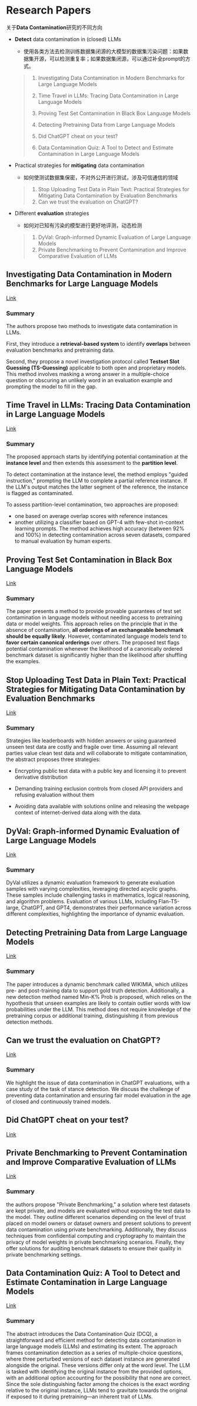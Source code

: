# Research Papers



关于**Data Contamination**研究的不同方向

- **Detect** data contamination in (closed) LLMs

  - 使用各类方法去检测训练数据集闭源的大模型的数据集污染问题：如果数据集开源，可以检测重复率；如果数据集闭源，可以通过补全prompt的方式。


  > 1. Investigating Data Contamination in Modern Benchmarks for Large Language Models
  >
  > 2. Time Travel in LLMs: Tracing Data Contamination in Large Language Models
  >
  > 3. Proving Test Set Contamination in Black Box Language Models
  > 4. Detecting Pretraining Data from Large Language Models
  > 5. Did ChatGPT cheat on your test?
  > 6. Data Contamination Quiz: A Tool to Detect and Estimate Contamination in Large Language Models

- Practical strategies for **mitigating** data contamination

  - 如何使测试数据集保密，不对外公开进行测试，涉及可信通信的领域


  > 1. Stop Uploading Test Data in Plain Text: Practical Strategies for Mitigating Data Contamination by Evaluation Benchmarks
  > 2. Can we trust the evaluation on ChatGPT?

- Different **evaluation** strategies

  - 如何对已知有污染的模型进行更好地评测，动态检测

  > 1. DyVal: Graph-informed Dynamic Evaluation of Large Language Models
  > 1. Private Benchmarking to Prevent Contamination and Improve Comparative Evaluation of LLMs






## Investigating Data Contamination in Modern Benchmarks for Large Language Models

[Link](https://arxiv.org/pdf/2311.09783.pdf)

### Summary

The authors propose two methods to investigate data contamination in LLMs. 

First, they introduce a **retrieval-based system** to identify **overlaps** between evaluation benchmarks and pretraining data. 

Second, they propose a novel investigation protocol called **Testset Slot Guessing (TS-Guessing)** applicable to both open and proprietary models. This method involves masking a wrong answer in a multiple-choice question or obscuring an unlikely word in an evaluation example and prompting the model to fill in the gap. 



## Time Travel in LLMs: Tracing Data Contamination in Large Language Models

[Link](https://arxiv.org/pdf/2308.08493.pdf)

### Summary

The proposed approach starts by identifying potential contamination at the **instance level** and then extends this assessment to the **partition level**.

To detect contamination at the instance level, the method employs "guided instruction," prompting the LLM to complete a partial reference instance. If the LLM's output matches the latter segment of the reference, the instance is flagged as contaminated. 

To assess partition-level contamination, two approaches are proposed: 

* one based on average overlap scores with reference instances 
* another utilizing a classifier based on GPT-4 with few-shot in-context learning prompts. The method achieves high accuracy (between 92% and 100%) in detecting contamination across seven datasets, compared to manual evaluation by human experts.





## Proving Test Set Contamination in Black Box Language Models

[Link](https://arxiv.org/pdf/2310.17623.pdf)

### Summary

The paper presents a method to provide provable guarantees of test set contamination in language models without needing access to pretraining data or model weights. This approach relies on the principle that in the absence of contamination, **all orderings of an exchangeable benchmark should be equally likely**. However, contaminated language models tend to **favor certain canonical orderings** over others. The proposed test flags potential contamination whenever the likelihood of a canonically ordered benchmark dataset is significantly higher than the likelihood after shuffling the examples.





## Stop Uploading Test Data in Plain Text: Practical Strategies for Mitigating Data Contamination by Evaluation Benchmarks

[Link](https://arxiv.org/pdf/2305.10160.pdf)

### Summary

Strategies like leaderboards with hidden answers or using guaranteed unseen test data are costly and fragile over time. Assuming all relevant parties value clean test data and will collaborate to mitigate contamination, the abstract proposes three strategies:

* Encrypting public test data with a public key and licensing it to prevent derivative distribution

* Demanding training exclusion controls from closed API providers and refusing evaluation without them

* Avoiding data available with solutions online and releasing the webpage context of internet-derived data along with the data. 



## DyVal: Graph-informed Dynamic Evaluation of Large Language Models

[Link](https://arxiv.org/pdf/2309.17167.pdf)

### Summary

DyVal utilizes a dynamic evaluation framework to generate evaluation samples with varying complexities, leveraging directed acyclic graphs. These samples include challenging tasks in mathematics, logical reasoning, and algorithm problems. Evaluation of various LLMs, including Flan-T5-large, ChatGPT, and GPT4, demonstrates their performance variation across different complexities, highlighting the importance of dynamic evaluation. 



## Detecting Pretraining Data from Large Language Models

[Link](https://arxiv.org/pdf/2310.16789.pdf)

### Summary

The paper introduces a dynamic benchmark called WIKIMIA, which utilizes pre- and post-training data to support gold truth detection. Additionally, a new detection method named Min-K% Prob is proposed, which relies on the hypothesis that unseen examples are likely to contain outlier words with low probabilities under the LLM. This method does not require knowledge of the pretraining corpus or additional training, distinguishing it from previous detection methods.



## Can we trust the evaluation on ChatGPT?

[Link](https://arxiv.org/pdf/2303.12767.pdf)

### Summary

We highlight the issue of data contamination in ChatGPT evaluations, with a case study of the task of stance detection. We discuss the challenge of preventing data contamination and ensuring fair model evaluation in the age of closed and continuously trained models.



## Did ChatGPT cheat on your test?

[Link](https://hitz-zentroa.github.io/lm-contamination/blog/)



## Private Benchmarking to Prevent Contamination and Improve Comparative Evaluation of LLMs

[Link](https://arxiv.org/html/2403.00393v1)

### Summary

the authors propose "Private Benchmarking," a solution where test datasets are kept private, and models are evaluated without exposing the test data to the model. They outline different scenarios depending on the level of trust placed on model owners or dataset owners and present solutions to prevent data contamination using private benchmarking. Additionally, they discuss techniques from confidential computing and cryptography to maintain the privacy of model weights in private benchmarking scenarios. Finally, they offer solutions for auditing benchmark datasets to ensure their quality in private benchmarking settings.



## Data Contamination Quiz: A Tool to Detect and Estimate Contamination in Large Language Models

[Link](https://arxiv.org/html/2311.06233v5)

### Summary

The abstract introduces the Data Contamination Quiz (DCQ), a straightforward and efficient method for detecting data contamination in large language models (LLMs) and estimating its extent. The approach frames contamination detection as a series of multiple-choice questions, where three perturbed versions of each dataset instance are generated alongside the original. These versions differ only at the word level. The LLM is tasked with identifying the original instance from the provided options, with an additional option accounting for the possibility that none are correct. Since the sole distinguishing factor among the choices is the exact wording relative to the original instance, LLMs tend to gravitate towards the original if exposed to it during pretraining—an inherent trait of LLMs.